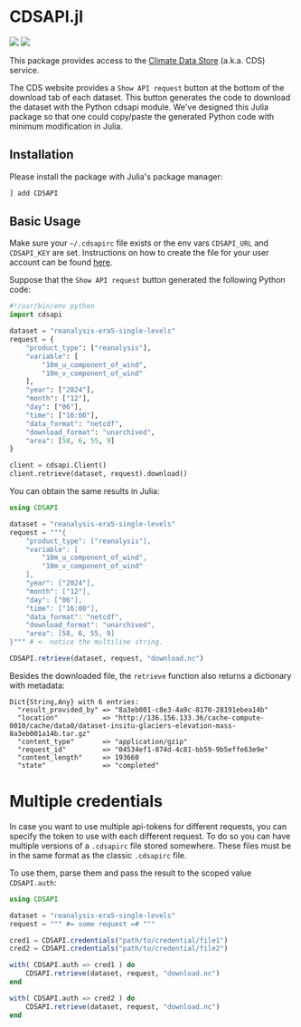 # CDSAPI.jl

[![][build-img]][build-url] [![][codecov-img]][codecov-url]

This package provides access to the [Climate Data Store](https://cds.climate.copernicus.eu) (a.k.a. CDS) service.

The CDS website provides a `Show API request` button at the bottom of the download tab of each dataset.
This button generates the code to download the dataset with the Python cdsapi module. We've designed this
Julia package so that one could copy/paste the generated Python code with minimum modification in Julia.

## Installation

Please install the package with Julia's package manager:

```julia
] add CDSAPI
```

## Basic Usage

Make sure your `~/.cdsapirc` file exists or the env vars `CDSAPI_URL` and `CDSAPI_KEY` are set.
Instructions on how to create the file for your user account can be found
[here](https://cds.climate.copernicus.eu/how-to-api).

Suppose that the `Show API request` button generated the following Python code:
```python
#!/usr/bin/env python
import cdsapi

dataset = "reanalysis-era5-single-levels"
request = {
    "product_type": ["reanalysis"],
    "variable": [
        "10m_u_component_of_wind",
        "10m_v_component_of_wind"
    ],
    "year": ["2024"],
    "month": ["12"],
    "day": ["06"],
    "time": ["16:00"],
    "data_format": "netcdf",
    "download_format": "unarchived",
    "area": [58, 6, 55, 9]
}

client = cdsapi.Client()
client.retrieve(dataset, request).download()
```

You can obtain the same results in Julia:
```julia
using CDSAPI

dataset = "reanalysis-era5-single-levels"
request = """{
    "product_type": ["reanalysis"],
    "variable": [
        "10m_u_component_of_wind",
        "10m_v_component_of_wind"
    ],
    "year": ["2024"],
    "month": ["12"],
    "day": ["06"],
    "time": ["16:00"],
    "data_format": "netcdf",
    "download_format": "unarchived",
    "area": [58, 6, 55, 9]
}""" # <- notice the multiline string.

CDSAPI.retrieve(dataset, request, "download.nc")
```

Besides the downloaded file, the `retrieve` function also returns a dictionary with metadata:

```
Dict{String,Any} with 6 entries:
  "result_provided_by" => "8a3eb001-c8e3-4a9c-8170-28191ebea14b"
  "location"           => "http://136.156.133.36/cache-compute-0010/cache/data0/dataset-insitu-glaciers-elevation-mass-8a3eb001a14b.tar.gz"
  "content_type"       => "application/gzip"
  "request_id"         => "04534ef1-874d-4c81-bb59-9b5effe63e9e"
  "content_length"     => 193660
  "state"              => "completed"
```
# Multiple credentials
In case you want to use multiple api-tokens for different requests, you can specify the token to use with each different request.
To do so you can have multiple versions of a `.cdsapirc` file stored somewhere. These files must be in the same format as the classic `.cdsapirc` file.

To use them, parse them and pass the result to the scoped value `CDSAPI.auth`:
```julia
using CDSAPI

dataset = "reanalysis-era5-single-levels"
request = """ #= some request =# """

cred1 = CDSAPI.credentials("path/to/credential/file1")
cred2 = CDSAPI.credentials("path/to/credential/file2")

with( CDSAPI.auth => cred1 ) do
    CDSAPI.retrieve(dataset, request, "download.nc")
end

with( CDSAPI.auth => cred2 ) do
    CDSAPI.retrieve(dataset, request, "download.nc")
end
```

[build-img]: https://img.shields.io/github/actions/workflow/status/JuliaClimate/CDSAPI.jl/CI.yml?branch=master&style=flat-square
[build-url]: https://github.com/JuliaClimate/CDSAPI.jl/actions

[codecov-img]: https://img.shields.io/codecov/c/github/JuliaClimate/CDSAPI.jl?style=flat-square
[codecov-url]: https://codecov.io/gh/JuliaClimate/CDSAPI.jl
